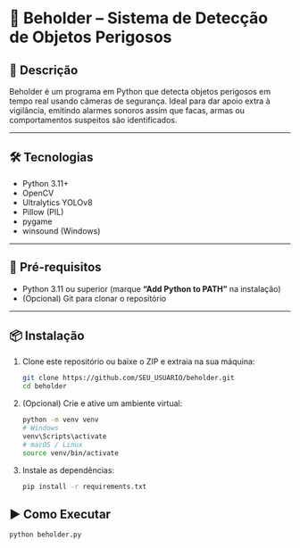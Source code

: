 # 🎥 Beholder – Sistema de Detecção de Objetos Perigosos

## 🚀 Descrição

Beholder é um programa em Python que detecta objetos perigosos em tempo real usando câmeras de segurança. Ideal para dar apoio extra à vigilância, emitindo alarmes sonoros assim que facas, armas ou comportamentos suspeitos são identificados.

---

## 🛠️ Tecnologias

- Python 3.11+
- OpenCV
- Ultralytics YOLOv8
- Pillow (PIL)
- pygame
- winsound (Windows)

---

## 📝 Pré-requisitos

- Python 3.11 ou superior (marque **“Add Python to PATH”** na instalação)
- (Opcional) Git para clonar o repositório

---

## 📦 Instalação

1. Clone este repositório ou baixe o ZIP e extraia na sua máquina:
   ```bash
   git clone https://github.com/SEU_USUARIO/beholder.git
   cd beholder

2. (Opcional) Crie e ative um ambiente virtual:
   ```bash
   python -m venv venv
   # Windows
   venv\Scripts\activate
   # macOS / Linux
   source venv/bin/activate

3. Instale as dependências:
   ```bash
   pip install -r requirements.txt

## ▶️ Como Executar
   ```bash
   python beholder.py

